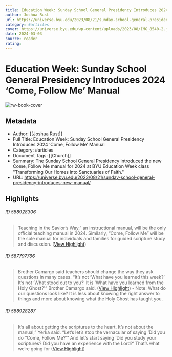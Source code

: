 ```yaml
---
title: Education Week: Sunday School General Presidency Introduces 2024 ‘Come, Follow Me’ Manual
author: Joshua Rust
url: https://universe.byu.edu/2023/08/21/sunday-school-general-presidency-introduces-new-manual/
category: #articles
cover: https://universe.byu.edu/wp-content/uploads/2023/08/IMG_8540-2.jpg
date: 2024-03-03
source: reader
rating:
---
```

# Education Week: Sunday School General Presidency Introduces 2024 ‘Come, Follow Me’ Manual

![rw-book-cover](https://universe.byu.edu/wp-content/uploads/2023/08/IMG_8540-2.jpg)

## Metadata
- Author: [[Joshua Rust]]
- Full Title: Education Week: Sunday School General Presidency Introduces 2024 ‘Come, Follow Me’ Manual
- Category: #articles
- Document Tags: [[Church]] 
- Summary: The Sunday School General Presidency introduced the new Come, Follow Me manual for 2024 at BYU Education Week class "Transforming Our Homes into Sanctuaries of Faith."
- URL: https://universe.byu.edu/2023/08/21/sunday-school-general-presidency-introduces-new-manual/

## Highlights
###### ID 588928306
> Teaching in the Savior’s Way,” an instructional manual, will be the only official teaching manual in 2024. Similarly, “Come, Follow Me” will be the sole manual for individuals and families for guided scripture study and discussion. ([View Highlight](https://read.readwise.io/read/01h946e3w69k29b9xhe0c6jmcg))
    
###### ID 587797766
> Brother Camargo said teachers should change the way they ask questions in many cases.
> “It’s not ‘What have you learned this week?’ It’s not ‘What stood out to you?’ It is ‘What have you learned from the Holy Ghost?'” Brother Camargo said. ([View Highlight](https://read.readwise.io/read/01h8yrmcg0shggtnkce2jdng8n))
    - Note: What do our questions look like? It is less about knowing the right answer to things and more about knowing what the Holy Ghost has taught you.
    
###### ID 588928287
> It’s all about getting the scriptures to the heart. It’s not about the manual,” Yerka said. “Let’s let’s stop the vernacular of saying ‘Did you do “Come, Follow Me?”‘ And let’s start saying ‘Did you study your scriptures? Did you have an experience with the Lord?’ That’s what we’re going for ([View Highlight](https://read.readwise.io/read/01h946dm9h3g9d6qt0ma43383m))
    
